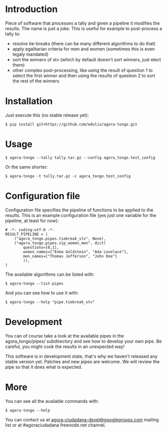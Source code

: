 # Introduction

Piece of software that processes a tally and given a pipeline it modifies the results. The name is just a joke. This is useful for example to post-process a tally to:
 - resolve tie-breaks (there can be many different algorithms to do that)
 - apply egalitarian criteria for men and women (sometimes this is even legaly mandated)
 - sort the winners of stv (which by default doesn't sort winners, just elect them)
 - other complex post-processing, like using the result of question 1 to select the first winner and then using the results of question 2 to sort the rest of the winners

# Installation

Just execute this (no stable release yet):

    $ pip install git+https://github.com/edulix/agora-tongo.git

# Usage

    $ agora-tongo --tally tally.tar.gz --config agora_tongo.test_config

Or the same shorter:

    $ agora-tongo -t tally.tar.gz -c agora_tongo.test_config

# Configuration file

Configuration file specifies the pipeline of functions to be applied to the results. This is an example configuration file (yes just one variable for the pipeline, at least for now):

    # -*- coding:utf-8 -*-
    RESULT_PIPELINE = (
        ("agora_tongo.pipes.tiebreak_stv", None),
        ("agora_tongo.pipes.zip_women_men", dict(
            questions=[0,1],
            women_names=["Enma Goldstein", "Ada Lovelace"],
            men_names=["Thomas Jefferson", "John Doe"]
            )),
    )

The available algorithms can be listed with:

    $ agora-tongo --list-pipes

And you can see how to use it with:

    $ agora-tongo --help "pipe.tiebreak_stv"

# Development

You can of course take a look at the available pipes in the agora_tongo/pipes/ subdirectory and see how to develop your own pipe. Be careful, you might cook the results in an unexpected way!

This software is in development state, that's why we haven't released any stable version yet. Patches and new pipes are welcome. We will review the pipe so that it does what is expected.

# More

You can see all the available commands with:

    $ agora-tongo --help

You can contact us at agora-ciudadana-devel@googlegroups.com mailing list or at #agoraciudadana freenode.net channel.